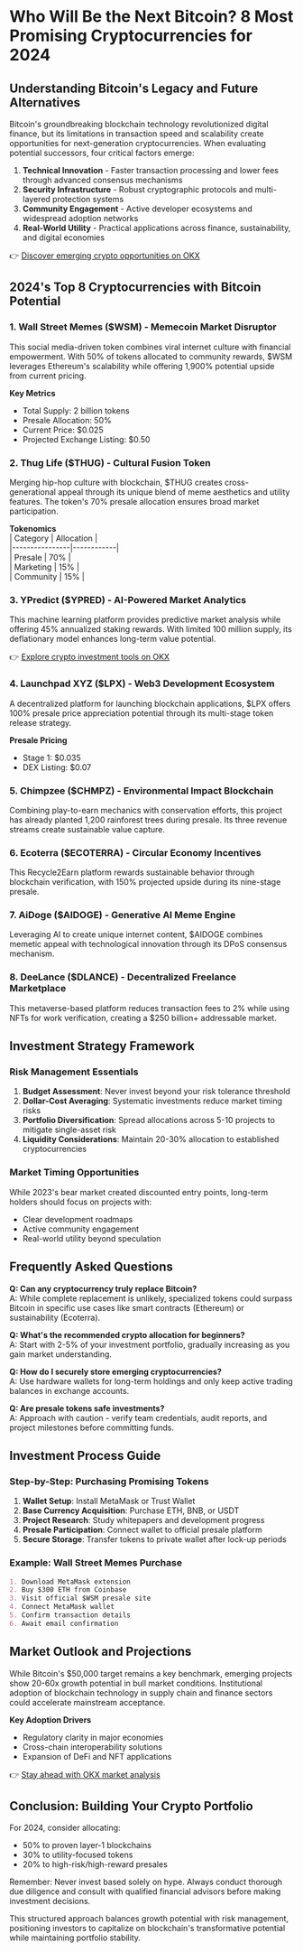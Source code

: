 # Who Will Be the Next Bitcoin? 8 Most Promising Cryptocurrencies for 2024  

## Understanding Bitcoin's Legacy and Future Alternatives  

Bitcoin's groundbreaking blockchain technology revolutionized digital finance, but its limitations in transaction speed and scalability create opportunities for next-generation cryptocurrencies. When evaluating potential successors, four critical factors emerge:  

1. **Technical Innovation** - Faster transaction processing and lower fees through advanced consensus mechanisms  
2. **Security Infrastructure** - Robust cryptographic protocols and multi-layered protection systems  
3. **Community Engagement** - Active developer ecosystems and widespread adoption networks  
4. **Real-World Utility** - Practical applications across finance, sustainability, and digital economies  

👉 [Discover emerging crypto opportunities on OKX](https://bit.ly/okx-bonus)  

## 2024's Top 8 Cryptocurrencies with Bitcoin Potential  

### 1. Wall Street Memes ($WSM) - Memecoin Market Disruptor  
This social media-driven token combines viral internet culture with financial empowerment. With 50% of tokens allocated to community rewards, $WSM leverages Ethereum's scalability while offering 1,900% potential upside from current pricing.  

**Key Metrics**  
- Total Supply: 2 billion tokens  
- Presale Allocation: 50%  
- Current Price: $0.025  
- Projected Exchange Listing: $0.50  

### 2. Thug Life ($THUG) - Cultural Fusion Token  
Merging hip-hop culture with blockchain, $THUG creates cross-generational appeal through its unique blend of meme aesthetics and utility features. The token's 70% presale allocation ensures broad market participation.  

**Tokenomics**  
| Category       | Allocation |  
|----------------|------------|  
| Presale        | 70%        |  
| Marketing      | 15%        |  
| Community      | 15%        |  

### 3. YPredict ($YPRED) - AI-Powered Market Analytics  
This machine learning platform provides predictive market analysis while offering 45% annualized staking rewards. With limited 100 million supply, its deflationary model enhances long-term value potential.  

👉 [Explore crypto investment tools on OKX](https://bit.ly/okx-bonus)  

### 4. Launchpad XYZ ($LPX) - Web3 Development Ecosystem  
A decentralized platform for launching blockchain applications, $LPX offers 100% presale price appreciation potential through its multi-stage token release strategy.  

**Presale Pricing**  
- Stage 1: $0.035  
- DEX Listing: $0.07  

### 5. Chimpzee ($CHMPZ) - Environmental Impact Blockchain  
Combining play-to-earn mechanics with conservation efforts, this project has already planted 1,200 rainforest trees during presale. Its three revenue streams create sustainable value capture.  

### 6. Ecoterra ($ECOTERRA) - Circular Economy Incentives  
This Recycle2Earn platform rewards sustainable behavior through blockchain verification, with 150% projected upside during its nine-stage presale.  

### 7. AiDoge ($AIDOGE) - Generative AI Meme Engine  
Leveraging AI to create unique internet content, $AIDOGE combines memetic appeal with technological innovation through its DPoS consensus mechanism.  

### 8. DeeLance ($DLANCE) - Decentralized Freelance Marketplace  
This metaverse-based platform reduces transaction fees to 2% while using NFTs for work verification, creating a $250 billion+ addressable market.  

## Investment Strategy Framework  

### Risk Management Essentials  
1. **Budget Assessment**: Never invest beyond your risk tolerance threshold  
2. **Dollar-Cost Averaging**: Systematic investments reduce market timing risks  
3. **Portfolio Diversification**: Spread allocations across 5-10 projects to mitigate single-asset risk  
4. **Liquidity Considerations**: Maintain 20-30% allocation to established cryptocurrencies  

### Market Timing Opportunities  
While 2023's bear market created discounted entry points, long-term holders should focus on projects with:  
- Clear development roadmaps  
- Active community engagement  
- Real-world utility beyond speculation  

## Frequently Asked Questions  

**Q: Can any cryptocurrency truly replace Bitcoin?**  
A: While complete replacement is unlikely, specialized tokens could surpass Bitcoin in specific use cases like smart contracts (Ethereum) or sustainability (Ecoterra).  

**Q: What's the recommended crypto allocation for beginners?**  
A: Start with 2-5% of your investment portfolio, gradually increasing as you gain market understanding.  

**Q: How do I securely store emerging cryptocurrencies?**  
A: Use hardware wallets for long-term holdings and only keep active trading balances in exchange accounts.  

**Q: Are presale tokens safe investments?**  
A: Approach with caution - verify team credentials, audit reports, and project milestones before committing funds.  

## Investment Process Guide  

### Step-by-Step: Purchasing Promising Tokens  
1. **Wallet Setup**: Install MetaMask or Trust Wallet  
2. **Base Currency Acquisition**: Purchase ETH, BNB, or USDT  
3. **Project Research**: Study whitepapers and development progress  
4. **Presale Participation**: Connect wallet to official presale platform  
5. **Secure Storage**: Transfer tokens to private wallet after lock-up periods  

### Example: Wall Street Memes Purchase  
```markdown
1. Download MetaMask extension
2. Buy $300 ETH from Coinbase
3. Visit official $WSM presale site
4. Connect MetaMask wallet
5. Confirm transaction details
6. Await email confirmation
```

## Market Outlook and Projections  

While Bitcoin's $50,000 target remains a key benchmark, emerging projects show 20-60x growth potential in bull market conditions. Institutional adoption of blockchain technology in supply chain and finance sectors could accelerate mainstream acceptance.  

**Key Adoption Drivers**  
- Regulatory clarity in major economies  
- Cross-chain interoperability solutions  
- Expansion of DeFi and NFT applications  

👉 [Stay ahead with OKX market analysis](https://bit.ly/okx-bonus)  

## Conclusion: Building Your Crypto Portfolio  

For 2024, consider allocating:  
- 50% to proven layer-1 blockchains  
- 30% to utility-focused tokens  
- 20% to high-risk/high-reward presales  

Remember: Never invest based solely on hype. Always conduct thorough due diligence and consult with qualified financial advisors before making investment decisions.  

This structured approach balances growth potential with risk management, positioning investors to capitalize on blockchain's transformative potential while maintaining portfolio stability.